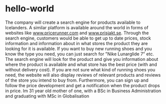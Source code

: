 # hello-world
The company will create a search engine for products available to Icelanders. A similar platform is available around the world in forms of websites like www.pricerunner.com and www.prisjakt.se. Through the search engine, customers would be able to get up to date prices, stock information and information about in what stores the product they are looking for it is available. If you want to buy new running shoes and you know the type you need, you can just search for "Nike Lunarglide 7" etc. The search engine will look for the product and give you information about where the product is available and what store has the best price (with and without delivery cost). If you are not sure what kind of running shoes you need, the website will also display reviews of relevant products and reviews of the store you intend to buy from. Furthermore, you can sign up and follow the price development and get a notification when the product drops in price. 
Im 31 year old mother of one, with a BSc in Business Administration and graduating with MSc in Globalisation
